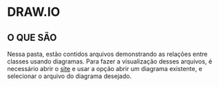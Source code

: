 # DRAW.IO


## O QUE SÃO

Nessa pasta, estão contidos arquivos demonstrando as relações entre classes usando diagramas. Para fazer a visualização desses arquivos, é necessário abrir o [site](https://app.diagrams.net/) e usar a opção abrir um diagrama existente, e selecionar o arquivo do diagrama desejado.
